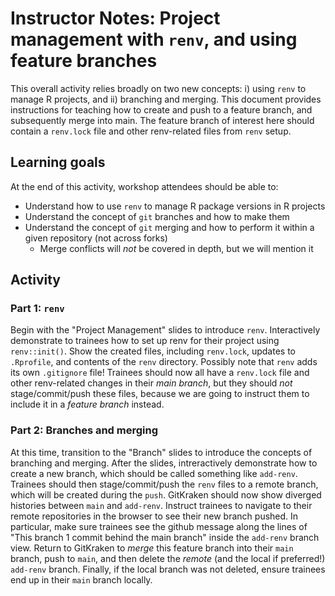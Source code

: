 # Instructor Notes: Project management with `renv`, and using feature branches

This overall activity relies broadly on two new concepts: i) using `renv` to manage R projects, and ii) branching and merging. 
This document provides instructions for teaching how to create and push to a feature branch, and subsequently merge into main.
The feature branch of interest here should contain a `renv.lock` file and other renv-related files from `renv` setup. 

## Learning goals

At the end of this activity, workshop attendees should be able to:

- Understand how to use `renv` to manage R package versions in R projects
- Understand the concept of `git` branches and how to make them
- Understand the concept of `git` merging and how to perform it within a given repository (not across forks)
  - Merge conflicts will _not_ be covered in depth, but we will mention it  


## Activity 

### Part 1: `renv`

Begin with the "Project Management" slides to introduce `renv`.
Interactively demonstrate to trainees how to set up renv for their project using `renv::init()`.
Show the created files, including `renv.lock`, updates to `.Rprofile`, and contents of the `renv` directory.
Possibly note that `renv` adds its own `.gitignore` file!
Trainees should now all have a `renv.lock` file and other renv-related changes in their _main branch_, but they should _not_ stage/commit/push these files, because we are going to instruct them to include it in a _feature branch_ instead.

### Part 2: Branches and merging

At this time, transition to the "Branch" slides to introduce the concepts of branching and merging.
After the slides, intreractively demonstrate how to create a new branch, which should be called something like `add-renv`.
Trainees should then stage/commit/push the `renv` files to a remote branch, which will be created during the `push`.
GitKraken should now show diverged histories between `main` and `add-renv`.
Instruct trainees to navigate to their remote repositories in the browser to see their new branch pushed.
In particular, make sure trainees see the github message along the lines of "This branch 1 commit behind the main branch" inside the `add-renv` branch view.
Return to GitKraken to _merge_ this feature branch into their `main` branch, push to `main`, and then delete the _remote_ (and the local if preferred!) `add-renv` branch.
Finally, if the local branch was not deleted, ensure trainees end up in their `main` branch locally.

